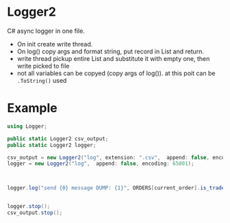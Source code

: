 # Logger2
C# async logger in one file. 
- On init create write thread. 
- On log() copy args and format string, put record in List and return.
- write thread pickup entire List and substitute it with empty one, then write picked to file
- not all variables can be copyed (copy args of log()). at this poit can be `.ToString()` used

# Example

```C#
using Logger;

public static Logger2 csv_output;
public static Logger2 logger;

csv_output = new Logger2("log", extension: ".csv",  append: false, encoding: 65001);
logger = new Logger2("log",  append: false, encoding: 65001);



logger.log("send {0} message DUMP: {1}", ORDERS[current_order].is_trade_msg ? "trade" : "nontrade", ORDERS[current_order].M.ToString());


logger.stop();
csv_output.stop();
```
